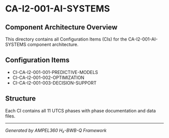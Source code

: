 # CA-I2-001-AI-SYSTEMS

## Component Architecture Overview
This directory contains all Configuration Items (CIs) for the CA-I2-001-AI-SYSTEMS component architecture.

## Configuration Items
- CI-CA-I2-001-001-PREDICTIVE-MODELS
- CI-CA-I2-001-002-OPTIMIZATION
- CI-CA-I2-001-003-DECISION-SUPPORT

## Structure
Each CI contains all 11 UTCS phases with phase documentation and data files.

---
*Generated by AMPEL360 H₂-BWB-Q Framework*
